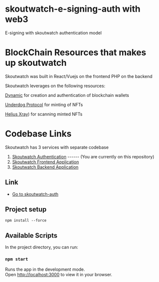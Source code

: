 # skoutwatch-e-signing-auth with web3 
E-signing with skoutwatch authentication model

# BlockChain Resources that makes up skoutwatch

Skoutwatch was built in React/Vuejs on the frontend PHP on the backend

Skoutwatch leverages on the following resources:

[Dynamic](https://app.dynamic.xyz/) for creation and authentication of blockchain wallets

[Underdog Protocol](https://app.underdogprotocol.xyz/) for minting of NFTs

[Helius Xray](https://xray.helius.xyz/)) for scanning minted NFTs


# Codebase Links

Skoutwatch has 3 services with separate codebase
1.  [Skoutwatch Authentication](https://github.com/Skoutwatch/skoutwatch-e-signing-auth) ------ (You are currently on this repository)
2.  [Skoutwatch Frontend Application](https://github.com/Skoutwatch/skoutwatch-e-signing)
3.  [Skoutwatch Backend Application](https://github.com/Skoutwatch/e-signing)

## Link
* [Go to skoutwatch-auth](https://skoutwatch-e-signing-auth.netlify.app/)

## Project setup

```
npm install --force
```

## Available Scripts

In the project directory, you can run:

### `npm start`

Runs the app in the development mode.\
Open [http://localhost:3000](http://localhost:3000) to view it in your browser.
